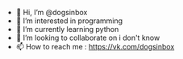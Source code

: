 - 👋 Hi, I’m @dogsinbox
- 👀 I’m interested in programming
- 🌱 I’m currently learning  python
- 💞️ I’m looking to collaborate on  i don't know
- 📫 How to reach me :  https://vk.com/dogsinbox

<!---
dogsinbox/dogsinbox is a ✨ special ✨ repository because its `README.md` (this file) appears on your GitHub profile.
You can click the Preview link to take a look at your changes.
--->
